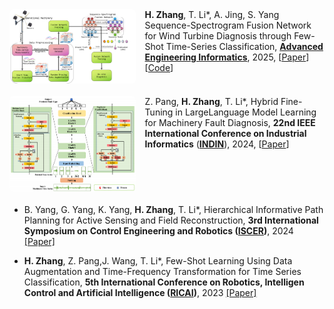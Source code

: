 <div style="display: flex; align-items: flex-start; margin-bottom: 20px;">
    <img src="https://raw.githubusercontent.com/TedZhangHao/Few-shot-Time-series-Classification/main/pro_pic/Workflow.png" 
         style="width: 280px; max-width: 40%; max-hight: 40%; margin-right: 15px; border-radius: 6px;"/>
    <div>
        <strong>H. Zhang</strong>, T. Li*, A. Jing, S. Yang  
        Sequence-Spectrogram Fusion Network for Wind Turbine Diagnosis through Few-Shot Time-Series Classification,  
        <strong><a href="">Advanced Engineering Informatics</a></strong>, 2025,  
        [<a href="https://link-to-paper.com" target="_blank">Paper</a>] 
        [<a href="https://github.com/TedZhangHao/Few-shot-Time-series-Classification" target="_blank">Code</a>]
    </div>
</div>

<div style="display: flex; align-items: flex-start; margin-bottom: 20px;">
    <img src="..\contents\picture\HFT-LLM.png" 
         style="width: 280px; max-width: 40%;  max-hight: 40%; margin-right: 15px; border-radius: 6px;"/>
    <div>
        Z. Pang, <strong>H. Zhang</strong>, T. Li*, Hybrid Fine-Tuning in LargeLanguage Model Learning for Machinery Fault Diagnosis, <strong>22nd IEEE International Conference on Industrial Informatics</strong>
        (<strong><a href="https://indin2024.ieee-ies.org/" target="_blank">INDIN</a></strong>), 2024,
        [<a href="https://ieeexplore.ieee.org/abstract/document/10774330" target="_blank">Paper</a>]
    </div>
</div>

- B. Yang, G. Yang, K. Yang, <strong>H. Zhang</strong>, T. Li*, Hierarchical Informative Path Planning for Active Sensing and Field Reconstruction, <strong>3rd International Symposium on Control Engineering and Robotics (<a href="https://www.is-cer.org/index.html">ISCER</a>)</strong>, 2024 [[Paper]](https://dl.acm.org/doi/abs/10.1145/3679409.3679463)

- <strong>H. Zhang</strong>, Z. Pang,J. Wang, T. Li*, Few-Shot Learning Using Data Augmentation and Time-Frequency Transformation for Time Series Classification, <strong> 5th International Conference on Robotics, Intelligen Control and Artificial Intelligence (<a href="https://ic-ricai.org/">RICAI</a>)</strong>, 2023 [[Paper]](https://ieeexplore.ieee.org/abstract/document/10489648)

